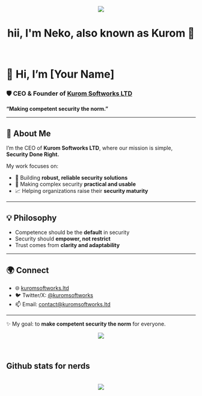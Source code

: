 <div align="center">

<img src="https://cdn.discordapp.com/emojis/774868681586114580.gif?v=1" /><br />
<h1>hii, I'm Neko, also known as Kurom 👋</h1><br />

</div>

# 👋 Hi, I’m [Your Name]  

### 🛡️ CEO & Founder of [Kurom Softworks LTD](https://kuromsoftworks.ltd)  
**“Making competent security the norm.”**  

---

## 🚀 About Me  
I’m the CEO of **Kurom Softworks LTD**, where our mission is simple, **Security Done Right.**  

My work focuses on:  
- 🔐 Building **robust, reliable security solutions**  
- 🧩 Making complex security **practical and usable**  
- 📈 Helping organizations raise their **security maturity**  

---

## 💡 Philosophy  
- Competence should be the **default** in security  
- Security should **empower, not restrict**  
- Trust comes from **clarity and adaptability**  

---

## 🌍 Connect  
- 🌐 [kuromsoftworks.ltd](https://kuromsoftworks.ltd)  
- 🐦 Twitter/X: [@kuromsoftworks](https://x.com/kuromsoftworks)
- 📫 Email: contact@kuromsoftworks.ltd

---

✨ My goal: to **make competent security the norm** for everyone.  

<p align="center"><a href="https://discord.com/users/846532722091360287"><img align="center" src="https://lanyard-profile-readme.vercel.app/api/846532722091360287?bg=302c33"></a></p>

<br />

<h2>Github stats for nerds</h2>
<p align = center>
  <br />
  <img src = "https://github-readme-streak-stats.herokuapp.com/?user=nekololis&theme=dracula">
</p>
